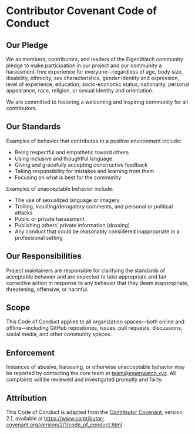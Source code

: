 # Contributor Covenant Code of Conduct

## Our Pledge

We as members, contributors, and leaders of the EigenWatch community pledge to make participation in our project and our community a harassment-free experience for everyone—regardless of age, body size, disability, ethnicity, sex characteristics, gender identity and expression, level of experience, education, socio-economic status, nationality, personal appearance, race, religion, or sexual identity and orientation.

We are committed to fostering a welcoming and inspiring community for all contributors.

## Our Standards

Examples of behavior that contributes to a positive environment include:

- Being respectful and empathetic toward others
- Using inclusive and thoughtful language
- Giving and gracefully accepting constructive feedback
- Taking responsibility for mistakes and learning from them
- Focusing on what is best for the community

Examples of unacceptable behavior include:

- The use of sexualized language or imagery
- Trolling, insulting/derogatory comments, and personal or political attacks
- Public or private harassment
- Publishing others’ private information (doxxing)
- Any conduct that could be reasonably considered inappropriate in a professional setting

## Our Responsibilities

Project maintainers are responsible for clarifying the standards of acceptable behavior and are expected to take appropriate and fair corrective action in response to any behavior that they deem inappropriate, threatening, offensive, or harmful.

## Scope

This Code of Conduct applies to all organization spaces—both online and offline—including GitHub repositories, issues, pull requests, discussions, social media, and other community spaces.

## Enforcement

Instances of abusive, harassing, or otherwise unacceptable behavior may be reported by contacting the core team at [team@eigenwatch.xyz](mailto:team@eigenwatch.xyz). All complaints will be reviewed and investigated promptly and fairly.

## Attribution

This Code of Conduct is adapted from the [Contributor Covenant][homepage], version 2.1, available at https://www.contributor-covenant.org/version/2/1/code_of_conduct.html

[homepage]: https://www.contributor-covenant.org
